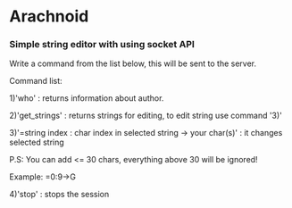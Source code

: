 <h1> Arachnoid </h1>
<h3> Simple string editor with using socket API </h3>

Write a command from the list below, this will be sent to the server. 

Command list: 

1)'who' : returns information about author.

2)'get_strings' : returns strings for editing, to edit string use command '3)'

3)'=string index : char index in selected string -> your char(s)' : it changes selected string

P.S: You can add <= 30 chars, everything above 30 will be ignored!

Example: =0:9->G

4)'stop' : stops the session
